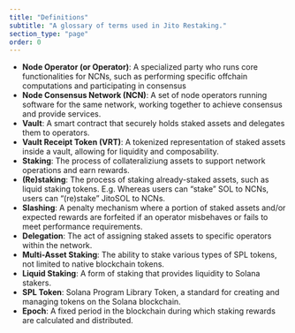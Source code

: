 ```yaml
---
title: "Definitions"
subtitle: "A glossary of terms used in Jito Restaking."
section_type: "page"
order: 0
---
```


- **Node Operator (or Operator)**: A specialized party who runs core functionalities for NCNs, such as performing specific offchain computations and participating in consensus 
- **Node Consensus Network (NCN)**: A set of node operators running software for the same network, working together to achieve consensus and provide services.
- **Vault**: A smart contract that securely holds staked assets and delegates them to operators.
- **Vault Receipt Token (VRT)**: A tokenized representation of staked assets inside a vault, allowing for liquidity and
  composability.
- **Staking**: The process of collateraliziung assets to support network operations and earn rewards.
- **(Re)staking**: The process of staking already-staked assets, such as liquid staking tokens. E.g. Whereas users can “stake” SOL to NCNs, users can “(re)stake” JitoSOL to NCNs.
- **Slashing**: A penalty mechanism where a portion of staked assets and/or expected rewards are forfeited if an operator misbehaves or fails to meet performance requirements.
- **Delegation**: The act of assigning staked assets to specific operators within the network.
- **Multi-Asset Staking**: The ability to stake various types of SPL tokens, not limited to native blockchain tokens.
- **Liquid Staking**: A form of staking that provides liquidity to Solana stakers.
- **SPL Token**: Solana Program Library Token, a standard for creating and managing tokens on the Solana blockchain.
- **Epoch**: A fixed period in the blockchain during which staking rewards are calculated and distributed.
